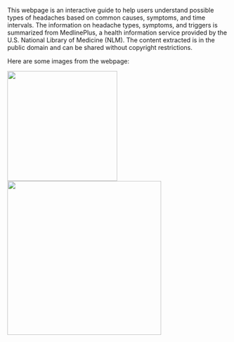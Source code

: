 This webpage is an interactive guide to help users understand possible types of headaches based on common causes, symptoms, and time intervals. The information on headache types, symptoms, and triggers is summarized from MedlinePlus, a health information service provided by the U.S. National Library of Medicine (NLM). The content extracted is in the public domain and can be shared without copyright restrictions.

Here are some images from the webpage:
<p float="left">
  <img src="https://github.com/user-attachments/assets/520c32d3-030f-4e5c-bfe3-2ded94e6c096" width="250" style="margin-right: 100px; vertical-align: top;" />
  <img src="https://github.com/user-attachments/assets/22164518-0081-412c-ac4d-17aaaab0e0c1" width="350" style="vertical-align: top;" />
</p>





